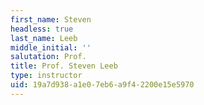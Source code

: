 ```yaml
---
first_name: Steven
headless: true
last_name: Leeb
middle_initial: ''
salutation: Prof.
title: Prof. Steven Leeb
type: instructor
uid: 19a7d938-a1e0-7eb6-a9f4-2200e15e5970
---
```

